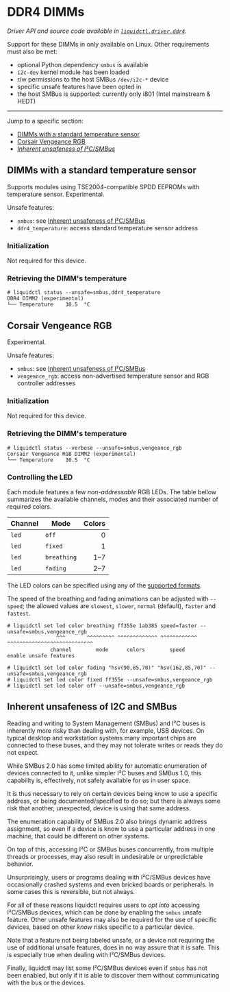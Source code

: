 # DDR4 DIMMs
_Driver API and source code available in [`liquidctl.driver.ddr4`](../liquidctl/driver/ddr4.py)._

Support for these DIMMs in only available on Linux.  Other requirements must
also be met:

- optional Python dependency `smbus` is available
- `i2c-dev` kernel module has been loaded
- r/w permissions to the host SMBus `/dev/i2c-*` device
- specific unsafe features have been opted in
- the host SMBus is supported: currently only i801 (Intel mainstream & HEDT)

---

Jump to a specific section:

- [DIMMs with a standard temperature sensor][ddr4_temperature]
- [Corsair Vengeance RGB][vengeance_rgb]
- *[Inherent unsafeness of I²C/SMBus]*


## DIMMs with a standard temperature sensor
[ddr4_temperature]: #dimms-with-a-standard-temperature-sensor

Supports modules using TSE2004-compatible SPDD EEPROMs with temperature sensor.
Experimental.

Unsafe features:

- `smbus`: see [Inherent unsafeness of I²C/SMBus]
- `ddr4_temperature`: access standard temperature sensor address

### Initialization

Not required for this device.

### Retrieving the DIMM's temperature

```
# liquidctl status --unsafe=smbus,ddr4_temperature
DDR4 DIMM2 (experimental)
└── Temperature    30.5  °C
```


## Corsair Vengeance RGB
[vengeance_rgb]: #corsair-vengeance-rgb

Experimental.

Unsafe features:

- `smbus`: see [Inherent unsafeness of I²C/SMBus]
- `vengeance_rgb`: access non-advertised temperature sensor and RGB controller
  addresses

### Initialization

Not required for this device.

### Retrieving the DIMM's temperature

```
# liquidctl status --verbose --unsafe=smbus,vengeance_rgb
Corsair Vengeance RGB DIMM2 (experimental)
└── Temperature    30.5  °C
```

### Controlling the LED

Each module features a few *non-addressable* RGB LEDs.  The table bellow
summarizes the available channels, modes and their associated number of
required colors.

| Channel    | Mode        | Colors |
| ---------- | ----------- | -----: |
| `led`      | `off`       |      0 |
| `led`      | `fixed`     |      1 |
| `led`      | `breathing` |    1–7 |
| `led`      | `fading`    |    2–7 |

The LED colors can be specified using any of the
[supported formats](../README.md#supported-color-specification-formats).

The speed of the breathing and fading animations can be adjusted with
`--speed`; the allowed values are `slowest`, `slower`, `normal` (default),
`faster` and `fastest`.

```
# liquidctl set led color breathing ff355e 1ab385 speed=faster --unsafe=smbus,vengeance_rgb
                ^^^       ^^^^^^^^^ ^^^^^^^^^^^^^ ^^^^^^^^^^^^ ^^^^^^^^^^^^^^^^^^^^^^^^^^^^
              channel        mode      colors        speed        enable unsafe features

# liquidctl set led color fading "hsv(90,85,70)" "hsv(162,85,70)" --unsafe=smbus,vengeance_rgb
# liquidctl set led color fixed ff355e --unsafe=smbus,vengeance_rgb
# liquidctl set led color off --unsafe=smbus,vengeance_rgb
```


## Inherent unsafeness of I2C and SMBus
[Inherent unsafeness of I²C/SMBus]: #inherent-unsafeness-of-i2c-and-smbus

Reading and writing to System Management (SMBus) and I²C buses is inherently
more risky than dealing with, for example, USB devices.  On typical desktop and
workstation systems many important chips are connected to these buses, and they
may not tolerate writes or reads they do not expect.

While SMBus 2.0 has some limited ability for automatic enumeration of devices
connected to it, unlike simpler I²C buses and SMBus 1.0, this capability is,
effectively, not safely available for us in user space.

It is thus necessary to rely on certain devices being know to use a specific
address, or being documented/specified to do so; but there is always some risk
that another, unexpected, device is using that same address.

The enumeration capability of SMBus 2.0 also brings dynamic address assignment,
so even if a device is know to use a particular address in one machine, that
could be different on other systems.

On top of this, accessing I²C or SMBus buses concurrently, from multiple
threads or processes, may also result in undesirable or unpredictable behavior.

Unsurprisingly, users or programs dealing with I²C/SMBus devices have
occasionally crashed systems and even bricked boards or peripherals.  In some
cases this is reversible, but not always.

For all of these reasons liquidctl requires users to *opt into* accessing
I²C/SMBus devices, which can be done by enabling the `smbus` unsafe feature.
Other unsafe features may also be required for the use of specific devices,
based on other *know* risks specific to a particular device.

Note that a feature not being labeled unsafe, or a device not requiring the use
of additional unsafe features, does in no way assure that it is safe.  This is
especially true when dealing with I²C/SMBus devices.

Finally, liquidctl may list some I²C/SMBus devices even if `smbus` has not been
enabled, but only if it is able to discover them without communicating with the
bus or the devices.

